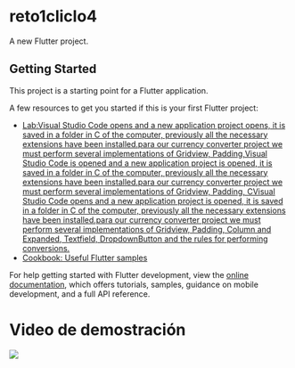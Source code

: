 # reto1cliclo4

A new Flutter project.

## Getting Started

This project is a starting point for a Flutter application.

A few resources to get you started if this is your first Flutter project:

- [Lab:Visual Studio Code opens and a new application project opens, it is saved in a folder in C of the computer, previously all the necessary extensions have been installed.para our currency converter project we must perform several implementations of Gridview, Padding,Visual Studio Code is opened and a new application project is opened, it is saved in a folder in C of the computer, previously all the necessary extensions have been installed.para our currency converter project we must perform several implementations of Gridview, Padding, CVisual Studio Code opens and a new application project is opened, it is saved in a folder in C of the computer, previously all the necessary extensions have been installed.para our currency converter project we must perform several implementations of Gridview, Padding, Column and Expanded, Textfield, DropdownButton and the rules for performing conversions.](https://docs.flutter.dev/get-started/codelab)
- [Cookbook: Useful Flutter samples](https://docs.flutter.dev/cookbook)

For help getting started with Flutter development, view the
[online documentation](https://github.com/Paitopao/reto1cliclo4.git), which offers tutorials,
samples, guidance on mobile development, and a full API reference.
# Video de demostración

![](https://github.com/Paitopao/reto1cliclo4/blob/main/funcionamiento-conversor-de-divisa.gif)
